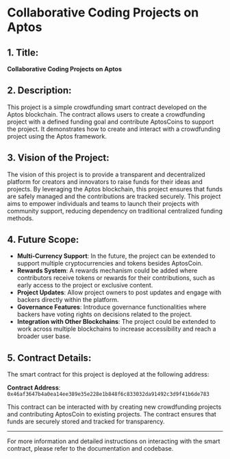 # Collaborative Coding Projects on Aptos

## 1. Title:
**Collaborative Coding Projects on Aptos**

## 2. Description:
This project is a simple crowdfunding smart contract developed on the Aptos blockchain. The contract allows users to create a crowdfunding project with a defined funding goal and contribute AptosCoins to support the project. It demonstrates how to create and interact with a crowdfunding project using the Aptos framework.

## 3. Vision of the Project:
The vision of this project is to provide a transparent and decentralized platform for creators and innovators to raise funds for their ideas and projects. By leveraging the Aptos blockchain, this project ensures that funds are safely managed and the contributions are tracked securely. This project aims to empower individuals and teams to launch their projects with community support, reducing dependency on traditional centralized funding methods.

## 4. Future Scope:
- **Multi-Currency Support**: In the future, the project can be extended to support multiple cryptocurrencies and tokens besides AptosCoin.
- **Rewards System**: A rewards mechanism could be added where contributors receive tokens or rewards for their contributions, such as early access to the project or exclusive content.
- **Project Updates**: Allow project owners to post updates and engage with backers directly within the platform.
- **Governance Features**: Introduce governance functionalities where backers have voting rights on decisions related to the project.
- **Integration with Other Blockchains**: The project could be extended to work across multiple blockchains to increase accessibility and reach a broader user base.

## 5. Contract Details:
The smart contract for this project is deployed at the following address:

**Contract Address**: `0x46af3647b4a0ea14ee389e35e228e1b848f6c833032da91492c3d9f41b6de783`

This contract can be interacted with by creating new crowdfunding projects and contributing AptosCoin to existing projects. The contract ensures that funds are securely stored and tracked for transparency.

---

For more information and detailed instructions on interacting with the smart contract, please refer to the documentation and codebase.
